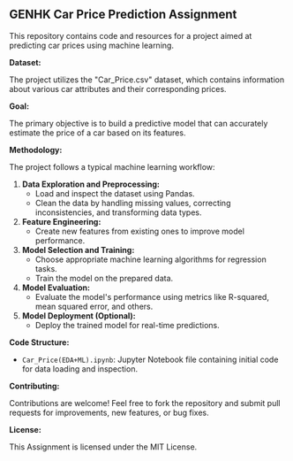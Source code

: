 ## GENHK Car Price Prediction Assignment

This repository contains code and resources for a project aimed at predicting car prices using machine learning.

**Dataset:**

The project utilizes the "Car_Price.csv" dataset, which contains information about various car attributes and their corresponding prices.

**Goal:**

The primary objective is to build a predictive model that can accurately estimate the price of a car based on its features.

**Methodology:**

The project follows a typical machine learning workflow:

1. **Data Exploration and Preprocessing:**
   - Load and inspect the dataset using Pandas.
   - Clean the data by handling missing values, correcting inconsistencies, and transforming data types.
2. **Feature Engineering:**
   - Create new features from existing ones to improve model performance.
3. **Model Selection and Training:**
   - Choose appropriate machine learning algorithms for regression tasks.
   - Train the model on the prepared data.
4. **Model Evaluation:**
   - Evaluate the model's performance using metrics like R-squared, mean squared error, and others.
5. **Model Deployment (Optional):**
   - Deploy the trained model for real-time predictions.

**Code Structure:**

- `Car_Price(EDA+ML).ipynb`: Jupyter Notebook file containing initial code for data loading and inspection.

**Contributing:**

Contributions are welcome! Feel free to fork the repository and submit pull requests for improvements, new features, or bug fixes.

**License:**

This Assignment is licensed under the MIT License.
